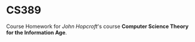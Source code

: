 # CS389
Course Homework for *John Hopcroft*'s course **Computer Science Theory for the Information Age**. 